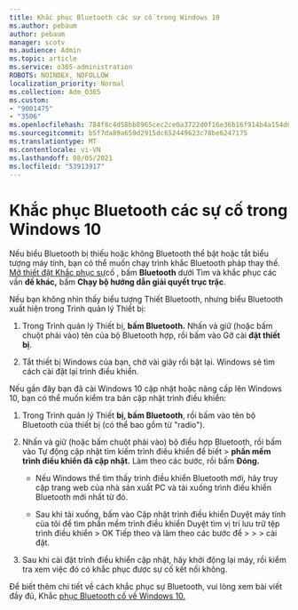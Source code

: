 ```yaml
---
title: Khắc phục Bluetooth các sự cố trong Windows 10
ms.author: pebaum
author: pebaum
manager: scotv
ms.audience: Admin
ms.topic: article
ms.service: o365-administration
ROBOTS: NOINDEX, NOFOLLOW
localization_priority: Normal
ms.collection: Adm_O365
ms.custom:
- "9001475"
- "3506"
ms.openlocfilehash: 784f8c4d58bb8965cec2ce0a3722d0f16e36b16f914b4a154d6f6da58af9dc28
ms.sourcegitcommit: b5f7da89a650d2915dc652449623c78be6247175
ms.translationtype: MT
ms.contentlocale: vi-VN
ms.lasthandoff: 08/05/2021
ms.locfileid: "53913917"
---
```

# <a name="fix-bluetooth-problems-in-windows-10"></a>Khắc phục Bluetooth các sự cố trong Windows 10

Nếu biểu Bluetooth bị thiếu hoặc không Bluetooth thể bật hoặc tắt biểu tượng máy tính, bạn có thể muốn chạy trình khắc Bluetooth pháp thay thế. [Mở thiết đặt Khắc phục sự](ms-settings:troubleshoot)cố , bấm **Bluetooth** dưới Tìm và khắc phục các vấn **đề khác,** bấm **Chạy bộ hướng dẫn giải quyết trục trặc**.

Nếu bạn không nhìn thấy biểu tượng Thiết Bluetooth, nhưng biểu Bluetooth xuất hiện trong Trình quản lý Thiết bị:

1. Trong Trình quản lý Thiết bị, **bấm Bluetooth.** Nhấn và giữ (hoặc bấm chuột phải vào) tên của bộ Bluetooth hợp, rồi bấm vào Gỡ cài **đặt thiết bị**.

2. Tắt thiết bị Windows của bạn, chờ vài giây rồi bật lại. Windows sẽ tìm cách cài đặt lại trình điều khiển.

Nếu gần đây bạn đã cài Windows 10 cập nhật hoặc nâng cấp lên Windows 10, bạn có thể muốn kiểm tra bản cập nhật trình điều khiển:

1. Trong Trình quản lý Thiết **bị, bấm Bluetooth**, rồi bấm vào tên bộ Bluetooth của thiết bị (có thể bao gồm từ "radio").

2. Nhấn và giữ (hoặc bấm chuột phải vào) bộ điều hợp Bluetooth, rồi bấm vào Tự động cập nhật tìm kiếm trình điều khiển để biết  >  **phần mềm trình điều khiển đã cập nhật.** Làm theo các bước, rồi bấm **Đóng.**

      - Nếu Windows thể tìm thấy trình điều khiển Bluetooth mới, hãy truy cập trang web của nhà sản xuất PC và tải xuống trình điều khiển Bluetooth mới nhất từ đó.

    - Sau khi tải xuống, bấm vào Cập nhật trình điều khiển Duyệt máy tính của tôi để tìm phần mềm trình điều khiển Duyệt tìm vị trí lưu trữ tệp trình điều khiển > OK Tiếp theo và làm theo các bước để  >    >     >  cài đặt.

3. Sau khi cài đặt trình điều khiển cập nhật, hãy khởi động lại máy, rồi kiểm tra xem việc đó có khắc phục được sự cố kết nối không.

Để biết thêm chi tiết về cách khắc phục sự Bluetooth, vui lòng xem bài viết đầy đủ, Khắc [phục Bluetooth cố về Windows 10.](https://support.microsoft.com/help/14169/windows-10-fix-bluetooth-problems)
